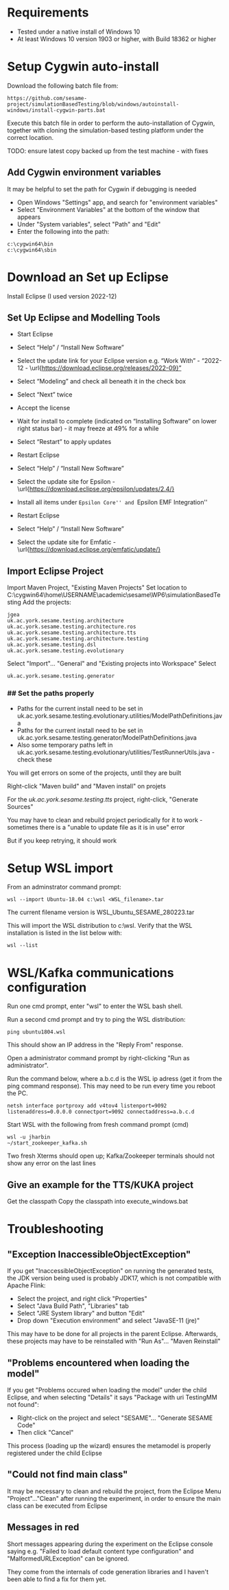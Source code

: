# Requirements

- Tested under a native install of Windows 10
- At least Windows 10 version 1903 or higher, with Build 18362 or higher

# Setup Cygwin auto-install
Download the following batch file from:
```
https://github.com/sesame-project/simulationBasedTesting/blob/windows/autoinstall-windows/install-cygwin-parts.bat
```
Execute this batch file in order to perform the auto-installation of Cygwin, together with
cloning the simulation-based testing platform under the correct location.

TODO: ensure latest copy backed up from the test machine - with fixes

## Add Cygwin environment variables
It may be helpful to set the path for Cygwin if debugging is needed

- Open Windows "Settings" app, and search for "environment variables"
- Select "Environment Variables" at the bottom of the window that appears
- Under "System variables", select "Path" and "Edit"
- Enter the following into the path:

```
c:\cygwin64\bin
c:\cygwin64\sbin
```

# Download an Set up Eclipse
Install Eclipse (I used version 2022-12)

## Set Up Eclipse and Modelling Tools
- Start Eclipse
- Select “Help” / “Install New Software”
- Select the update link for your Eclipse version e.g. “Work With” - “2022-12 - \url{https://download.eclipse.org/releases/2022-09}”
- Select “Modeling” and check all beneath it in the check box
- Select “Next” twice
- Accept the license
- Wait for install to complete (indicated on “Installing Software” on lower right status bar) - it may freeze at 49\% for a while
- Select “Restart” to apply updates

- Restart Eclipse
- Select “Help” / “Install New Software”
- Select the update site for Epsilon - \url{https://download.eclipse.org/epsilon/updates/2.4/}
- Install all items under ``Epsilon Core'' and ``Epsilon EMF Integration''

- Restart Eclipse
- Select “Help” / “Install New Software”
- Select the update site for Emfatic - \url{https://download.eclipse.org/emfatic/update/}

## Import Eclipse Project
Import Maven Project, "Existing Maven Projects"
Set location to C:\cygwin64\home\USERNAME\academic\sesame\WP6\simulationBasedTesting
Add the projects:
```
jgea
uk.ac.york.sesame.testing.architecture
uk.ac.york.sesame.testing.architecture.ros
uk.ac.york.sesame.testing.architecture.tts
uk.ac.york.sesame.testing.architecture.testing
uk.ac.york.sesame.testing.dsl
uk.ac.york.sesame.testing.evolutionary
```

Select "Import"... "General" and "Existing projects into Workspace"
Select
```
uk.ac.york.sesame.testing.generator
```

### ## Set the paths properly
- Paths for the current install need to be set in uk.ac.york.sesame.testing.evolutionary.utilities/ModelPathDefinitions.java
- Paths for the current install need to be set in uk.ac.york.sesame.testing.generator/ModelPathDefinitions.java
- Also some temporary paths left in uk.ac.york.sesame.testing.evolutionary/utilities/TestRunnerUtils.java - check these

You will get errors on some of the projects, until they are built

Right-click "Maven build" and "Maven install" on projets

For the *uk.ac.york.sesame.testing.tts* project, right-click,
"Generate Sources"

You may have to clean and rebuild project periodically for it to
work - sometimes there is a "unable to update file as it is in use"
error

But if you keep retrying, it should work

# Setup WSL import
From an adminstrator command prompt:
```
wsl --import Ubuntu-18.04 c:\wsl <WSL_filename>.tar
```
The current filename version is WSL_Ubuntu_SESAME_280223.tar

This will import the WSL distribution to c:\wsl. Verify that the WSL
installation is listed in the list below with:
```
wsl --list
```

# WSL/Kafka communications configuration

Run one cmd prompt, enter "wsl" to enter the WSL bash shell. 

Run a second cmd prompt and try to ping the WSL distribution:
```
ping ubuntu1804.wsl
```
This should show an IP address in the "Reply From" response.

Open a administrator command prompt by right-clicking "Run as administrator".

Run the command below, where a.b.c.d is the WSL ip adress (get it from
the ping command response). This may need to be run every time you
reboot the PC.

```
netsh interface portproxy add v4tov4 listenport=9092 listenaddress=0.0.0.0 connectport=9092 connectaddress=a.b.c.d
```

Start WSL with the following from fresh command prompt (cmd)
```
wsl -u jharbin
~/start_zookeeper_kafka.sh
```
Two fresh Xterms should open up; Kafka/Zookeeper terminals should not show any error on the last lines

## Give an example for the TTS/KUKA project
Get the classpath
Copy the classpath into execute_windows.bat

# Troubleshooting

## "Exception InaccessibleObjectException"
If you get "InaccessibleObjectException" on running the generated tests, the JDK version being used
is probably JDK17, which is not compatible with Apache Flink:

- Select the project, and right click "Properties"
- Select "Java Build Path", "Libraries" tab
- Select "JRE System library" and button "Edit"
- Drop down "Execution environment" and select "JavaSE-11 (jre)"

This may have to be done for all projects in the parent Eclipse. 
Afterwards, these projects may have to be reinstalled with "Run As"... "Maven Reinstall"

## "Problems encountered when loading the model"
If you get "Problems occured when loading the model" under the child
Eclipse, and when selecting "Details" it says "Package with uri
TestingMM not found":

- Right-click on the project and select "SESAME"... "Generate SESAME Code"
- Then click "Cancel"

This process (loading up the wizard) ensures the metamodel is properly
registered under the child Eclipse

## "Could not find main class"
It may be necessary to clean and rebuild the project, from the Eclipse
Menu "Project"..."Clean" after running the experiment, in order to
ensure the main class can be executed from Eclipse

## Messages in red
Short messages appearing during the experiment on the Eclipse console
saying e.g.  "Failed to load default content type configuration"
and "MalformedURLException" can be ignored. 

They come from the internals of code generation libraries and I
haven't been able to find a fix for them yet.
